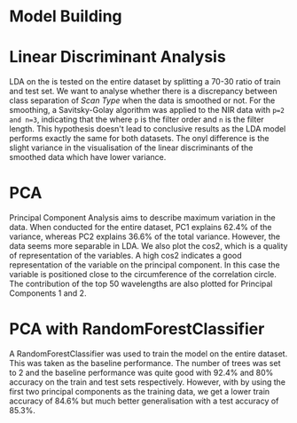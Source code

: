 # Model Building

# Linear Discriminant Analysis
LDA on the is tested on the entire dataset by splitting a 70-30 ratio of train and test set. We want to analyse whether there is a discrepancy between class separation of _Scan Type_ when the data is smoothed or not.
For the smoothing, a Savitsky-Golay algorithm was applied to the NIR data with `p=2 and n=3`, indicating that the where `p` is the filter order and `n` is the filter length.
This hypothesis doesn't lead to conclusive results as the LDA model performs exactly the same for both datasets. The onyl difference is the slight variance in the visualisation of the linear discriminants of the smoothed data which have lower variance.
# PCA
Principal Component Analysis aims to describe maximum variation in the data. When conducted for the entire dataset, PC1 explains 62.4% of the variance, whereas PC2 explains 36.6% of the total variance. However, the data seems more separable in LDA. We also plot the cos2, which is a quality of representation of the variables.
A high cos2 indicates a good representation of the variable on the principal component. In this case the variable is positioned close to the circumference of the correlation circle.
The contribution of the top 50 wavelengths are also plotted for Principal Components 1 and 2.

# PCA with RandomForestClassifier
A RandomForestClassifier was used to train the model on the entire dataset. This was taken as the baseline performance. The number of trees was set to 2 and the baseline performance was quite good with 92.4% and 80% accuracy on the train and test sets respectively.
However, with by using the first two principal components as the training data, we get a lower train accuracy of 84.6% but much better generalisation with a test accuracy of 85.3%.